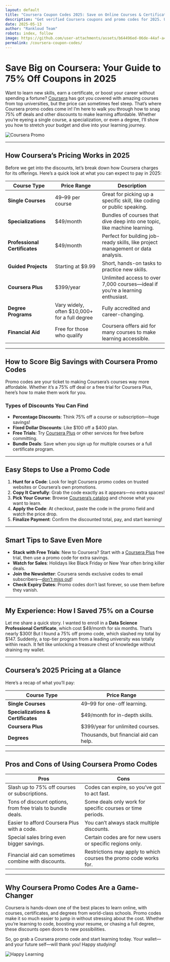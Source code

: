 ```yaml
---
layout: default
title: "Coursera Coupon Codes 2025: Save on Online Courses & Certifications"
description: "Get verified Coursera coupons and promo codes for 2025. Unlock huge discounts on the best courses at Coursera!"
date: 2025-05-13
author: "Rankloud Team"
robots: index, follow
image: https://github.com/user-attachments/assets/b64496ed-06de-44af-a4c4-103522070026
permalink: /coursera-coupon-codes/
---
```

# Save Big on Coursera: Your Guide to 75% Off Coupons in 2025

Want to learn new skills, earn a certificate, or boost your career without spending a fortune? [Coursera](https://www.coursera.org/) has got you covered with amazing courses from top universities, but the price can sometimes feel steep. That’s where Coursera promo codes come in! I’m here to walk you through how to snag 75% off deals and other discounts to make learning affordable. Whether you’re eyeing a single course, a specialization, or even a degree, I’ll show you how to stretch your budget and dive into your learning journey.

![Coursera Promo](https://via.placeholder.com/600x300?text=Save+Big+on+Coursera) 

---

## How Coursera’s Pricing Works in 2025

Before we get into the discounts, let’s break down how Coursera charges for its offerings. Here’s a quick look at what you can expect to pay in 2025:

| **Course Type**                     | **Price Range**                        | **Description**                                         |
|-------------------------------------|----------------------------------------|---------------------------------------------------------|
| **Single Courses**                  | $49–$99 per course                     | Great for picking up a specific skill, like coding or public speaking. |
| **Specializations**                 | $49/month                              | Bundles of courses that dive deep into one topic, like machine learning. |
| **Professional Certificates**       | $49/month                              | Perfect for building job-ready skills, like project management or data analysis. |
| **Guided Projects**                 | Starting at $9.99                      | Short, hands-on tasks to practice new skills.             |
| **Coursera Plus**                   | $399/year                              | Unlimited access to over 7,000 courses—ideal if you’re a learning enthusiast. |
| **Degree Programs**                 | Vary widely, often $10,000+ for a full degree | Fully accredited and career-changing. |
| **Financial Aid**                   | Free for those who qualify             | Coursera offers aid for many courses to make learning accessible. |

---

## How to Score Big Savings with Coursera Promo Codes

Promo codes are your ticket to making Coursera’s courses way more affordable. Whether it’s a 75% off deal or a free trial for Coursera Plus, here’s how to make them work for you.

### Types of Discounts You Can Find

- **Percentage Discounts**: Think 75% off a course or subscription—huge savings!
- **Fixed Dollar Discounts**: Like $100 off a $400 plan.
- **Free Trials**: Try [Coursera Plus](https://www.coursera.org/plus) or other services for free before committing.
- **Bundle Deals**: Save when you sign up for multiple courses or a full certificate program.

---

## Easy Steps to Use a Promo Code

1. **Hunt for a Code**: Look for legit Coursera promo codes on trusted websites or Coursera’s own promotions.
2. **Copy It Carefully**: Grab the code exactly as it appears—no extra spaces!
3. **Pick Your Course**: Browse [Coursera’s catalog](https://www.coursera.org/courses) and choose what you want to learn.
4. **Apply the Code**: At checkout, paste the code in the promo field and watch the price drop.
5. **Finalize Payment**: Confirm the discounted total, pay, and start learning!

---

## Smart Tips to Save Even More

- **Stack with Free Trials**: New to Coursera? Start with a [Coursera Plus](https://www.coursera.org/plus) free trial, then use a promo code for extra savings.
- **Watch for Sales**: Holidays like Black Friday or New Year often bring killer deals.
- **Join the Newsletter**: Coursera sends exclusive codes to email subscribers—[don’t miss out](https://www.coursera.org/)!
- **Check Expiry Dates**: Promo codes don’t last forever, so use them before they vanish.

---

## My Experience: How I Saved 75% on a Course

Let me share a quick story. I wanted to enroll in a **Data Science Professional Certificate**, which cost $49/month for six months. That’s nearly $300! But I found a 75% off promo code, which slashed my total by $147. Suddenly, a top-tier program from a leading university was totally within reach. It felt like unlocking a treasure chest of knowledge without draining my wallet.

---

## Coursera’s 2025 Pricing at a Glance

Here’s a recap of what you’ll pay:

| **Course Type**                     | **Price Range**                        |
|-------------------------------------|----------------------------------------|
| **Single Courses**                  | $49–$99 for one-off learning.          |
| **Specializations & Certificates**  | $49/month for in-depth skills.         |
| **Coursera Plus**                   | $399/year for unlimited courses.      |
| **Degrees**                         | Thousands, but financial aid can help.|

---

## Pros and Cons of Using Coursera Promo Codes

| **Pros**                                             | **Cons**                                                 |
|------------------------------------------------------|----------------------------------------------------------|
| Slash up to 75% off courses or subscriptions.        | Codes can expire, so you’ve got to act fast.             |
| Tons of discount options, from free trials to bundle deals. | Some deals only work for specific courses or time periods. |
| Easier to afford Coursera Plus with a code.          | You can’t always stack multiple discounts.              |
| Special sales bring even bigger savings.             | Certain codes are for new users or specific regions only. |
| Financial aid can sometimes combine with discounts.  | Restrictions may apply to which courses the promo code works for. |

---

## Why Coursera Promo Codes Are a Game-Changer

Coursera is hands-down one of the best places to learn online, with courses, certificates, and degrees from world-class schools. Promo codes make it so much easier to jump in without stressing about the cost. Whether you’re learning to code, boosting your resume, or chasing a full degree, these discounts open doors to new possibilities.

So, go grab a Coursera promo code and start learning today. Your wallet—and your future self—will thank you! Happy studying!

![Happy Learning](https://via.placeholder.com/600x300?text=Happy+Learning+on+Coursera)
